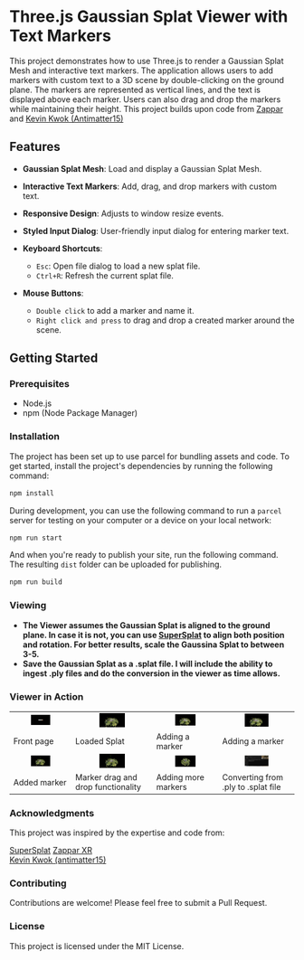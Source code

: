 # Three.js Gaussian Splat Viewer with Text Markers

This project demonstrates how to use Three.js to render a Gaussian Splat Mesh and interactive text markers. The application allows users to add markers with custom text to a 3D scene by double-clicking on the ground plane. The markers are represented as vertical lines, and the text is displayed above each marker. Users can also drag and drop the markers while maintaining their height. This project builds upon code from [Zappar](https://github.com/zappar-xr) and [Kevin Kwok (Antimatter15)](https://github.com/antimatter15)<br/>
## Features

- **Gaussian Splat Mesh**: Load and display a Gaussian Splat Mesh.
- **Interactive Text Markers**: Add, drag, and drop markers with custom text.
- **Responsive Design**: Adjusts to window resize events.
- **Styled Input Dialog**: User-friendly input dialog for entering marker text.

- **Keyboard Shortcuts**: 
  - `Esc`: Open file dialog to load a new splat file.
  - `Ctrl+R`: Refresh the current splat file.
    
- **Mouse Buttons**:
  - `Double click` to add a marker and name it.
  - `Right click and press` to drag and drop a created marker around the scene.  

## Getting Started

### Prerequisites

- Node.js
- npm (Node Package Manager)

### Installation

The project has been set up to use parcel for bundling assets and code. To get started, install the project's dependencies by running the following command:

```bash
npm install
```

During development, you can use the following command to run a `parcel` server for testing on your computer or a device on your local network:

```bash
npm run start
```

And when you're ready to publish your site, run the following command. The resulting `dist` folder can be uploaded for publishing.

```bash
npm run build
```
### Viewing

- **The Viewer assumes the Gaussian Splat is aligned to the ground plane. In case it is not, you can use [SuperSplat](https://playcanvas.com/supersplat/editor/) to align both position and rotation. For better results, scale the Gaussina Splat to between 3-5.**
- **Save the Gaussian Splat as a .splat file. I will include the ability to ingest .ply files and do the conversion in the viewer as time allows.**

### Viewer in Action

<table bordert="0">
<tbody>
  <tr>
    <td align="center"><img src="https://github.com/cubantonystark/threejs_gsplat_viewer/blob/main/screenshots/load_splat_front_page.png" height="35%" width="35%"></td>
    <td align="center"><img src="https://github.com/cubantonystark/threejs_gsplat_viewer/blob/main/screenshots/loaded_splat.png" height="35%" width="35%"></td>
    <td align="center"><img src="https://github.com/cubantonystark/threejs_gsplat_viewer/blob/main/screenshots/adding_marker.png" height="35%" width="35%"></td>
    <td align="center"><img src="https://github.com/cubantonystark/threejs_gsplat_viewer/blob/main/screenshots/adding_marker_1.png" height="35%" width="35%"></td>
  </tr>
  <tr>
    <td>Front page</td>
    <td>Loaded Splat</td>
    <td>Adding a marker</td>
    <td>Adding a marker</td>
  </tr>
  <tr>
    <td align="center"><img src="https://github.com/cubantonystark/threejs_gsplat_viewer/blob/main/screenshots/added_marker.png" alt="Added marker" height="35%" width="35%"></td>
    <td align="center"><img src="https://github.com/cubantonystark/threejs_gsplat_viewer/blob/main/screenshots/dragged_and_dropped_marker.png" alt="Marker drag and drop functionality" height="35%" width="35%"></td>
    <td align="center"><img src="https://github.com/cubantonystark/threejs_gsplat_viewer/blob/main/screenshots/additl_marker.png" alt="Adding more markers" height="35%" width="35%"></td>
    <td align="center"><img src="https://github.com/cubantonystark/threejs_gsplat_viewer/blob/main/screenshots/converting_from_.ply_to_.splat.png" alt="Converting from .ply to .splat file" height="35%" width="35%"></td>
  </tr>
  <tr>
    <td>Added marker</td>
    <td>Marker drag and drop functionality</td>
    <td>Adding more markers</td>
    <td>Converting from .ply to .splat file</td>
  </tr>
</tbody>
</table>

### Acknowledgments
This project was inspired by the expertise and code from:

[SuperSplat](https://playcanvas.com/supersplat/editor/)
[Zappar XR](https://github.com/zappar-xr)<br/>
[Kevin Kwok (antimatter15)](https://github.com/antimatter15)

### Contributing
Contributions are welcome! Please feel free to submit a Pull Request.

### License
This project is licensed under the MIT License.
